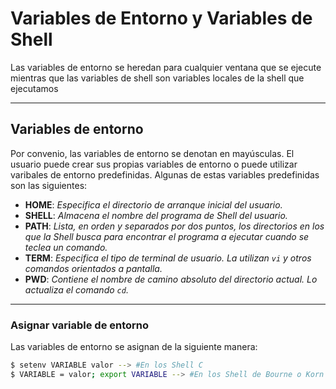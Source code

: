 # Variables de Entorno y Variables de Shell

Las variables de entorno se heredan para cualquier ventana que se ejecute mientras que las variables de shell son variables locales de la shell que ejecutamos

---

## Variables de entorno

Por convenio, las variables de entorno se denotan en mayúsculas. El usuario puede crear sus propias variables de entorno o puede utilizar varibales de entorno predefinidas. Algunas de estas variables predefinidas son las siguientes:

- **HOME**: *Especifica el directorio de arranque inicial del usuario.*
- **SHELL**: *Almacena el nombre del programa de Shell del usuario.*
- **PATH**: *Lista, en orden y separados por dos puntos, los directorios en los que la Shell busca para encontrar el programa a ejecutar cuando se teclea un comando.*
- **TERM**: *Especifica el tipo de terminal de usuario. La utilizan `vi` y otros comandos orientados a pantalla.*
- **PWD**: *Contiene el nombre de camino absoluto del directorio actual. Lo actualiza el comando `cd`.*
---

### Asignar variable de entorno

Las variables de entorno se asignan de la siguiente manera:

``` bash
$ setenv VARIABLE valor --> #En los Shell C
$ VARIABLE = valor; export VARIABLE --> #En los Shell de Bourne o Korn
```

